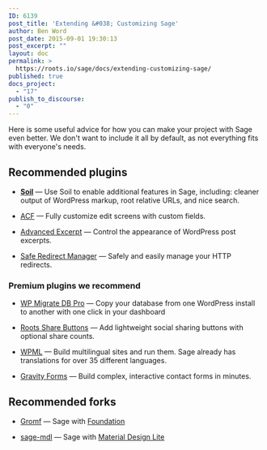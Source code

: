 ```yaml
---
ID: 6139
post_title: 'Extending &#038; Customizing Sage'
author: Ben Word
post_date: 2015-09-01 19:30:13
post_excerpt: ""
layout: doc
permalink: >
  https://roots.io/sage/docs/extending-customizing-sage/
published: true
docs_project:
  - "17"
publish_to_discourse:
  - "0"
---
```

<p class="lead">Here is some useful advice for how you can make your project with Sage even better. We don't want to include it all by default, as not everything fits with everyone's needs.</p>

## Recommended plugins

<ul>
<li><p><a href="/plugins/soil/"><b>Soil</b></a> &mdash; Use Soil to enable additional features in Sage, including: cleaner output of WordPress markup, root relative URLs, and nice search.</p></li>
<li><p><a href="http://www.advancedcustomfields.com/">ACF</a> &mdash; Fully customize edit screens with custom fields.</p></li>
<li><p><a href="https://wordpress.org/plugins/advanced-excerpt/">Advanced Excerpt</a> &mdash; Control the appearance of WordPress post excerpts.</p></li>
<li><p><a href="https://wordpress.org/plugins/safe-redirect-manager/">Safe Redirect Manager</a> &mdash; Safely and easily manage your HTTP redirects.</p></li>
</ul>

### Premium plugins we recommend

<ul>
<li><p><a href="https://roots.io/r/wpmigratedbpro">WP Migrate DB Pro</a> &mdash; Copy your database from one WordPress install to another with one click in your dashboard</p></li>
<li><p><a href="/plugins/roots-share-buttons/">Roots Share Buttons</a> &mdash; Add lightweight social sharing buttons with optional share counts.</p></li>
<li><p><a href="https://roots.io/r/wpml">WPML</a> &mdash; Build multilingual sites and run them. Sage already has translations for over 35 different languages.</p></li>
<li><p><a href="https://roots.io/r/gravityforms">Gravity Forms</a> &mdash; Build complex, interactive contact forms in minutes.</p></li>
</ul>

## Recommended forks

<ul>
<li><p><a href="https://github.com/schikulski/gromf">Gromf</a> &mdash; Sage with <a href="http://foundation.zurb.com/">Foundation</a></p></li>
<li><p><a href="https://github.com/peiche/sage-mdl">sage-mdl</a> &mdash; Sage with <a href="http://www.getmdl.io/">Material Design Lite</a></p></li>
</ul>